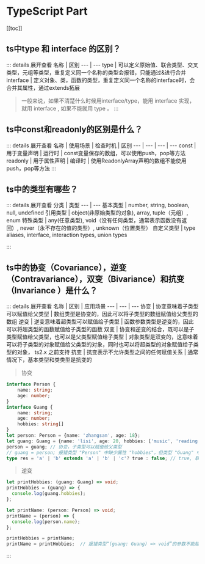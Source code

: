 # TypeScript Part
[[toc]]
## ts中type 和 interface 的区别？ <Badge type="tip" text="primary" />
::: details 展开查看
 名称 | 区别
 --- | ---
 type | 可以定义原始值、联合类型、交叉类型，元组等类型，重复定义同一个名称的类型会报错，只能通过&进行合并
 interface | 定义对象、类，函数的类型，重复定义同一个名称的interface时，会合并其属性，通过extends拓展    
 >一般来说，如果不清楚什么时候用interface/type，能用 interface 实现，就用 interface , 如果不能就用 type 。
:::
## ts中const和readonly的区别是什么？ <Badge type="tip" text="primary" />
::: details 展开查看
 名称 | 使用场景 | 检查时机 | 区别
 --- | --- | --- | ---
 const | 用于变量声明 | 运行时 | const变量保存的数组，可以使用push，pop等方法
 readonly | 用于属性声明 | 编译时 | 使用ReadonlyArray声明的数组不能使用push，pop等方法
:::
##  ts中的类型有哪些？ <Badge type="tip" text="primary" />
::: details 展开查看
 分类 | 类型
 --- | --- 
 基本类型 | number, string, boolean, null, undefined
 引用类型 | object(非原始类型的对象), array, tuple（元组）, enum
 特殊类型 | any(任意类型), void（没有任何类型，通常表示函数没有返回）, never（永不存在的值的类型）, unknown（位置类型）
 自定义类型 | type aliases, interface, interaction types, union types

:::
## ts中的协变（Covariance），逆变（Contravariance），双变（Bivariance）和抗变（Invariance ）是什么？ <Badge type="warning" text="middle" />
::: details 展开查看
名称 | 区别 | 应用场景
--- | --- | ---
协变 | 协变意味着子类型可以赋值给父类型 | 数组类型是协变的，因此可以将子类型的数组赋值给父类型的数组
逆变 | 逆变意味着超类型可以赋值给子类型 | 函数参数类型是逆变的，因此可以将超类型的函数赋值给子类型的函数
双变 | 协变和逆变的结合，既可以是子类型赋值给父类型，也可以是父类型赋值给子类型 | 对象类型是双变的，这意味着可以将子类型的对象赋值给父类型的对象，同时也可以将超类型的对象赋值给子类型的对象， ts2.x 之前支持
抗变 | 抗变表示不允许类型之间的任何赋值关系 | 通常情况下，基本类型和类类型是抗变的
>协变
```ts
interface Person {
    name: string;
    age: number;
} 
interface Guang {
    name: string;
    age: number;
    hobbies: string[]
}
let person: Person = {name: 'zhangsan', age: 18};
let guang: Guang = {name: 'lisi', age: 20, hobbies: ['music', 'reading']};
person = guang; // 协变，子类型可以赋值给父类型
// guang = person; 报错类型 "Person" 中缺少属性 "hobbies"，但类型 "Guang" 中需要该属性。
type res = 'a' | 'b' extends 'a' | 'b' | 'c'? true : false; // true, 联合类型是集合那一套，看子集、父集，非联合类型就是看结构
```
>逆变
```ts
let printHobbies: (guang: Guang) => void;
printHobbies = (guang) => {
  console.log(guang.hobbies);
};

let printName: (person: Person) => void;
printName = (person) => {
  console.log(person.name);
};

printHobbies = printName;
printName = printHobbies;  // 报错类型“(guang: Guang) => void”的参数不能赋给类型“(person: Person) => void”的参数。 ，如果这个也能支持就是双变
```
:::